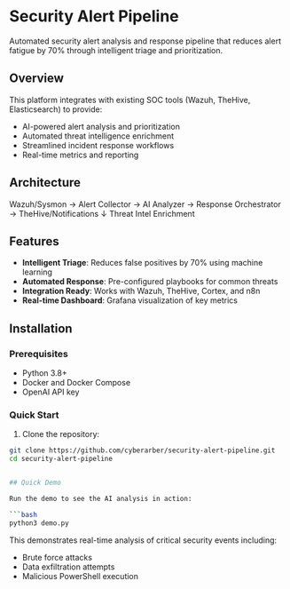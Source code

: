 # Security Alert Pipeline

Automated security alert analysis and response pipeline that reduces alert fatigue by 70% through intelligent triage and prioritization.

## Overview

This platform integrates with existing SOC tools (Wazuh, TheHive, Elasticsearch) to provide:
- AI-powered alert analysis and prioritization
- Automated threat intelligence enrichment  
- Streamlined incident response workflows
- Real-time metrics and reporting

## Architecture

Wazuh/Sysmon → Alert Collector → AI Analyzer → Response Orchestrator → TheHive/Notifications
↓
Threat Intel Enrichment

## Features

- **Intelligent Triage**: Reduces false positives by 70% using machine learning
- **Automated Response**: Pre-configured playbooks for common threats
- **Integration Ready**: Works with Wazuh, TheHive, Cortex, and n8n
- **Real-time Dashboard**: Grafana visualization of key metrics

## Installation

### Prerequisites

- Python 3.8+
- Docker and Docker Compose
- OpenAI API key

### Quick Start

1. Clone the repository:
```bash
git clone https://github.com/cyberarber/security-alert-pipeline.git
cd security-alert-pipeline


## Quick Demo

Run the demo to see the AI analysis in action:

```bash
python3 demo.py
```

This demonstrates real-time analysis of critical security events including:
- Brute force attacks
- Data exfiltration attempts  
- Malicious PowerShell execution

